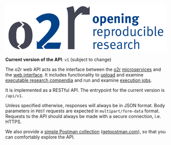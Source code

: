 ![Opening Reproducible Research](logo.png)

**Current version of the API**: `v1` (subject to change)

The o2r web API acts as the interface between the [o2r](https://o2r.info) [microservices](https://github.com/o2r-project) and the [web interface](https://github.com/o2r-project/o2r-platform). It includes functionality to [upload](upload.md) and examine [executable research compendia](compendium.md) and run and examine [execution jobs](job.md).

It is implemented as a RESTful API. The entrypoint for the current version is `/api/v1`.

Unless specified otherwise, responses will always be in JSON format.
Body parameters in `POST` requests are expected in `multipart/form-data` format.
Requests to the API should always be made with a secure connection, i.e. HTTPS.

We also provide a [simple Postman collection](https://raw.githubusercontent.com/o2r-project/o2r-web-api/master/muncher.postman_collection.json) ([getpostman.com](https://www.getpostman.com/)), so that you can comfortably explore the API.